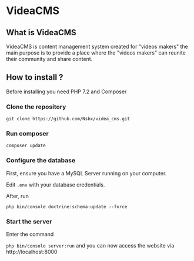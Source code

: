 VideaCMS
=======

## What is VideaCMS

VideaCMS is content management system created for "videos makers" the main purpose is to provide a place where the "videos makers" can reunite their community and share content.
## How to install ?

Before installing you need PHP 7.2 and Composer

### Clone the repository

`git clone https://github.com/Nsbx/videa_cms.git`

### Run composer
`composer update`

### Configure the database
First, ensure you have a MySQL Server running on your computer.   

Edit `.env` with your database credentials.

After, run   

`php bin/console doctrine:schema:update --force`

### Start the server

Enter the command  

`php bin/console server:run` and you can now access the website via http://localhost:8000

